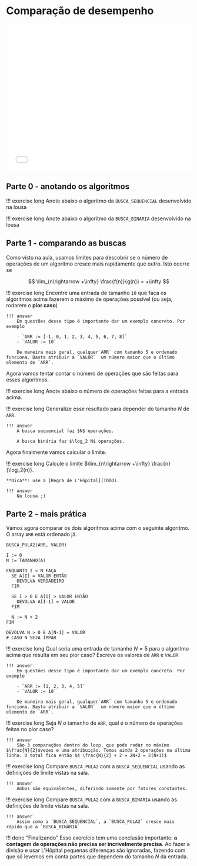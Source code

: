 # Comparação de desempenho

<center>
<embed width="500" height="400" src="slides-desempenho.html"></embed>
</center>

## Parte 0 - anotando os algoritmos 

!!! exercise long
  Anote abaixo o algoritmo da `BUSCA_SEQUENCIAL` desenvolvido na lousa

!!! exercise long
  Anote abaixo o algoritmo da `BUSCA_BINARIA` desenvolvido na lousa

## Parte 1 - comparando as buscas

Como visto na aula, usamos limites para descobrir se o número de operações de um algoritmo cresce mais rapidamente que outro. Isto ocorre se

$$
\lim_{n\rightarrow +\infty} \frac{f(n)}{g(n)} = +\infty
$$

!!! exercise long
    Encontre uma entrada de tamanho `10` que faça os algoritmos acima fazerem o máximo de operações possível (ou seja, rodarem o **pior caso**)

    !!! answer
        Em questões desse tipo é importante dar um exemplo concreto. Por exemplo

        - `ARR := [-1, 0, 1, 2, 3, 4, 5, 6, 7, 8]`
        - `VALOR := 10`        

        De maneira mais geral, qualquer`ARR` com tamanho 5 e ordenado funciona. Basta atribuir a `VALOR`  um número maior que o último elemento de `ARR`.

Agora vamos tentar contar o número de operações que são feitas para esses algoritmos.

!!! exercise long
    Anote abaixo o número de operações feitas para a entrada acima.


!!! exercise long
    Generalize esse resultado para depender do tamanho $N$ de `ARR`.

    !!! answer
        A busca sequencial faz $N$ operações.

        A busca binária faz $\log_2 N$ operações.
        

Agora finalmente vamos calcular o limite. 

!!! exercise long
    Calcule o limite $\lim_{n\rightarrow +\infty} \frac{n}{\log_2(n)}. 

    **Dica**: use a [Regra de L'Hôpital](TODO).

    !!! answer
        Na lousa ;)

## Parte 2 - mais prática

Vamos agora comparar os dois algoritmos acima com o seguinte algoritmo. O array `ARR` está ordenado já.

```
BUSCA_PULA2(ARR, VALOR)

I := 0
N := TAMANHO(A)

ENQUANTO I < N FAÇA
  SE A[I] = VALOR ENTÃO 
    DEVOLVA VERDADEIRO
  FIM

  SE I > 0 E A[I] > VALOR ENTÃO
    DEVOLVA A[I-1] = VALOR
  FIM   

  N := N + 2
FIM

DEVOLVA N > 0 E A[N-1] = VALOR
# CASO N SEJA ÍMPAR
```


!!! exercise long
    Qual seria uma entrada de tamanho $N=5$ para o algoritmo acima que resulta em seu pior caso? Escreva os valores de `ARR` e `VALOR`

    !!! answer
        Em questões desse tipo é importante dar um exemplo concreto. Por exemplo

        - `ARR := [1, 2, 3, 4, 5]`
        - `VALOR := 10`        

        De maneira mais geral, qualquer`ARR` com tamanho 5 e ordenado funciona. Basta atribuir a `VALOR`  um número maior que o último elemento de `ARR`.

!!! exercise long
    Seja $N$ o tamanho de `ARR`, qual é o número de operações feitas no pior caso?

    !!! answer
        São 3 comparações dentro do loop, que pode rodar no máximo $\frac{N}{2}$vezes e uma atribuição. Temos ainda 2 operações na última linha. O total fica então $4 \frac{N}{2} + 2 = 2N+2 = 2(N+1)$

!!! exercise long
    Compare `BUSCA_PULA2` com a `BUSCA_SEQUENCIAL` usando as definições de limite vistas na sala. 

    !!! answer  
        Ambos são equivalentes, diferindo somente por fatores constantes.

!!! exercise long
     Compare `BUSCA_PULA2` com a `BUSCA_BINARIA` usando as definições de limite vistas na sala. 

    !!! answer  
        Assim como a `BUSCA_SEQUENCIAL`, a `BUSCA_PULA2` cresce mais rápido que a `BUSCA_BINARIA`
    
!!! done "Finalizando"
    Esse exercício tem uma conclusão importante: **a contagem de operações não precisa ser incrivelmente precisa**. Ao fazer a divisão e usar L'Hôpital pequenas diferenças são ignoradas, fazendo com que só levemos em conta partes que dependem do tamanho $N$ da entrada.
    
